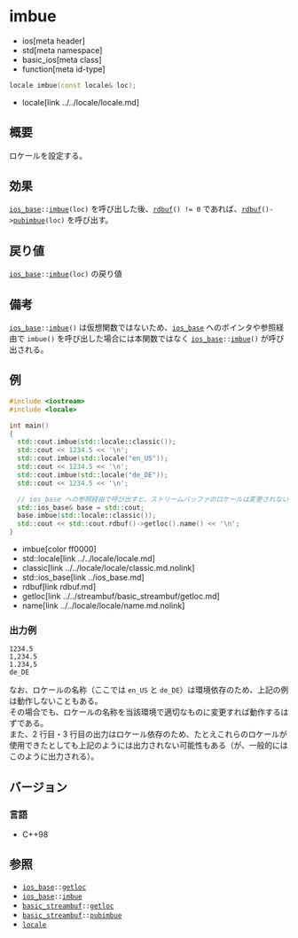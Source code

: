 # imbue
* ios[meta header]
* std[meta namespace]
* basic_ios[meta class]
* function[meta id-type]

```cpp
locale imbue(const locale& loc);
```
* locale[link ../../locale/locale.md]

## 概要
ロケールを設定する。


## 効果
[`ios_base`](../ios_base.md)`::`[`imbue`](../ios_base/imbue.md)`(loc)` を呼び出した後、[`rdbuf`](rdbuf.md)`() != 0` であれば、[`rdbuf`](rdbuf.md)`()->`[`pubimbue`](../../streambuf/basic_streambuf/pubimbue.md)`(loc)` を呼び出す。


## 戻り値
[`ios_base`](../ios_base.md)`::`[`imbue`](../ios_base/imbue.md)`(loc)` の戻り値


## 備考
[`ios_base`](../ios_base.md)`::`[`imbue`](../ios_base/imbue.md)`()` は仮想関数ではないため、[`ios_base`](../ios_base.md) へのポインタや参照経由で `imbue()` を呼び出した場合には本関数ではなく [`ios_base`](../ios_base.md)`::`[`imbue`](../ios_base/imbue.md)`()` が呼び出される。


## 例
```cpp example
#include <iostream>
#include <locale>

int main()
{
  std::cout.imbue(std::locale::classic());
  std::cout << 1234.5 << '\n';
  std::cout.imbue(std::locale("en_US"));
  std::cout << 1234.5 << '\n';
  std::cout.imbue(std::locale("de_DE"));
  std::cout << 1234.5 << '\n';

  // ios_base への参照経由で呼び出すと、ストリームバッファのロケールは変更されない
  std::ios_base& base = std::cout;
  base.imbue(std::locale::classic());
  std::cout << std::cout.rdbuf()->getloc().name() << '\n';
}
```
* imbue[color ff0000]
* std::locale[link ../../locale/locale.md]
* classic[link ../../locale/locale/classic.md.nolink]
* std::ios_base[link ../ios_base.md]
* rdbuf[link rdbuf.md]
* getloc[link ../../streambuf/basic_streambuf/getloc.md]
* name[link ../../locale/locale/name.md.nolink]

### 出力例
```
1234.5
1,234.5
1.234,5
de_DE
```

なお、ロケールの名称（ここでは `en_US` と `de_DE`）は環境依存のため、上記の例は動作しないこともある。  
その場合でも、ロケールの名称を当該環境で適切なものに変更すれば動作するはずである。  
また、2 行目・3 行目の出力はロケール依存のため、たとえこれらのロケールが使用できたとしても上記のようには出力されない可能性もある（が、一般的にはこのように出力される）。


## バージョン
### 言語
- C++98

## 参照
- [`ios_base`](../ios_base.md)`::`[`getloc`](../ios_base/getloc.md)
- [`ios_base`](../ios_base.md)`::`[`imbue`](../ios_base/imbue.md)
- [`basic_streambuf`](../../streambuf/basic_streambuf.md)`::`[`getloc`](../../streambuf/basic_streambuf/getloc.md)
- [`basic_streambuf`](../../streambuf/basic_streambuf.md)`::`[`pubimbue`](../../streambuf/basic_streambuf/pubimbue.md)
- [`locale`](../../locale/locale.md)

